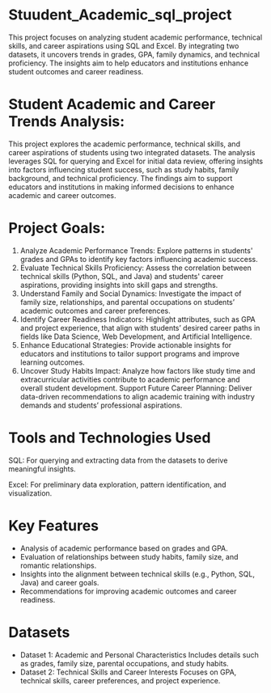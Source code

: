 # Stuudent_Academic_sql_project
This project focuses on analyzing student academic performance, technical skills, and career aspirations using SQL and Excel. By integrating two datasets, it uncovers trends in grades, GPA, family dynamics, and technical proficiency. The insights aim to help educators and institutions enhance student outcomes and career readiness.
# Student Academic and Career Trends Analysis: 
This project explores the academic performance, technical skills, and career aspirations of students using two integrated datasets. The analysis leverages SQL for querying and Excel for initial data review, offering insights into factors influencing student success, such as study habits, family background, and technical proficiency. The findings aim to support educators and institutions in making informed decisions to enhance academic and career outcomes.
# Project Goals:
1) Analyze Academic Performance Trends: Explore patterns in students' grades and GPAs to identify key factors influencing academic success.
2) Evaluate Technical Skills Proficiency: Assess the correlation between technical skills (Python, SQL, and Java) and students' career aspirations, providing insights into skill gaps and strengths.
3) Understand Family and Social Dynamics: Investigate the impact of family size, relationships, and parental occupations on students’ academic outcomes and career preferences.
4) Identify Career Readiness Indicators: Highlight attributes, such as GPA and project experience, that align with students’ desired career paths in fields like Data Science, Web Development, and Artificial Intelligence.
5) Enhance Educational Strategies: Provide actionable insights for educators and institutions to tailor support programs and improve learning outcomes.
6) Uncover Study Habits Impact: Analyze how factors like study time and extracurricular activities contribute to academic performance and overall student development.
Support Future Career Planning: Deliver data-driven recommendations to align academic training with industry demands and students’ professional aspirations.
# Tools and Technologies Used
SQL: For querying and extracting data from the datasets to derive meaningful insights.

Excel: For preliminary data exploration, pattern identification, and visualization.
# Key Features
- Analysis of academic performance based on grades and GPA.
- Evaluation of relationships between study habits, family size, and romantic relationships.
- Insights into the alignment between technical skills (e.g., Python, SQL, Java) and career goals.
- Recommendations for improving academic outcomes and career readiness.

# Datasets
- Dataset 1: Academic and Personal Characteristics
      Includes details such as grades, family size, parental occupations, and study habits.
- Dataset 2: Technical Skills and Career Interests
      Focuses on GPA, technical skills, career preferences, and project experience.

  

